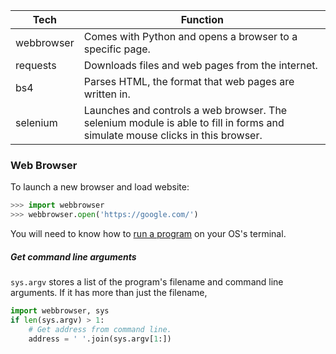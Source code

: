 
| Tech       | Function                                                                                                                     |
| ---------- | ---------------------------------------------------------------------------------------------------------------------------- |
| webbrowser | Comes with Python and opens a browser to a specific page.                                                                    |
| requests   | Downloads files and web pages from the internet.                                                                             |
| bs4        | Parses HTML, the format that web pages are written in.                                                                       |
| selenium   | Launches and controls a web browser. The selenium module is able to fill in forms and simulate mouse clicks in this browser. |

### Web Browser
To launch a new browser and load website:
```py
>>> import webbrowser
>>> webbrowser.open('https://google.com/')
```

You will need to know how to [run a program](Running%20Programs.md) on your OS's terminal.

##### Get command line arguments
`sys.argv` stores a list of the program's filename and command line arguments. If it has more than just the filename, 
```py
import webbrowser, sys
if len(sys.argv) > 1:
	# Get address from command line.
	address = ' '.join(sys.argv[1:])
```
